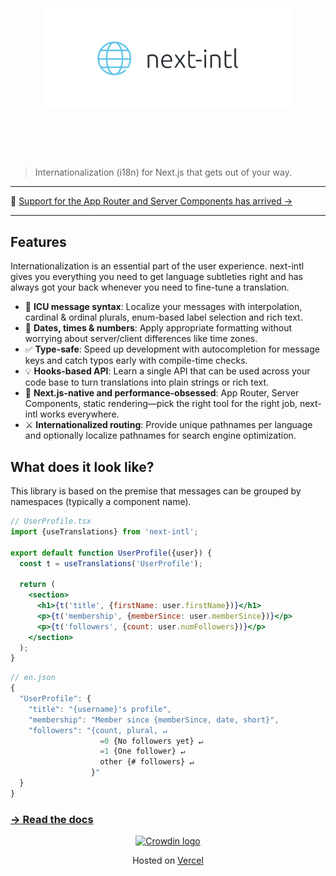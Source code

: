 <h1 align="center">
	<br>
	<br>
    <a href="https://next-intl-docs.vercel.app/">
      <picture>
        <source media="(prefers-color-scheme: dark)" srcset="media/logo-dark.svg">
        <source media="(prefers-color-scheme: light)" srcset="media/logo.svg">
        <img alt="next-intl" src="media/logo.svg" width="400">
      </picture>
    </a>
	<br>
	<br>
	<br>
</h1>

> Internationalization (i18n) for Next.js that gets out of your way.

<hr />

📣 [Support for the App Router and Server Components has arrived →](https://next-intl-docs.vercel.app/docs/getting-started/app-router)

<hr />

## Features

Internationalization is an essential part of the user experience. next-intl gives you everything you need to get language subtleties right and has always got your back whenever you need to fine-tune a translation.

- 🌟 **ICU message syntax**: Localize your messages with interpolation, cardinal & ordinal plurals, enum-based label selection and rich text.
- 📅 **Dates, times & numbers**: Apply appropriate formatting without worrying about server/client differences like time zones.
- ✅ **Type-safe**: Speed up development with autocompletion for message keys and catch typos early with compile-time checks.
- 💡 **Hooks-based API**: Learn a single API that can be used across your code base to turn translations into plain strings or rich text.
- 🚀 **Next.js-native and performance-obsessed**: App Router, Server Components, static rendering—pick the right tool for the right job, next-intl works everywhere.
- ⚔️ **Internationalized routing**: Provide unique pathnames per language and optionally localize pathnames for search engine optimization.

## What does it look like?

This library is based on the premise that messages can be grouped by namespaces (typically a component name).

```jsx
// UserProfile.tsx
import {useTranslations} from 'next-intl';
 
export default function UserProfile({user}) {
  const t = useTranslations('UserProfile');
 
  return (
    <section>
      <h1>{t('title', {firstName: user.firstName})}</h1>
      <p>{t('membership', {memberSince: user.memberSince})}</p>
      <p>{t('followers', {count: user.numFollowers})}</p>
    </section>
  );
}
```

```js
// en.json
{
  "UserProfile": {
    "title": "{username}'s profile",
    "membership": "Member since {memberSince, date, short}",
    "followers": "{count, plural, ↵
                    =0 {No followers yet} ↵
                    =1 {One follower} ↵
                    other {# followers} ↵
                  }"
  }
}
```

### [→ Read the docs](https://next-intl-docs.vercel.app/)

<div align="center">
  <a href="https://next-intl-docs.vercel.app/redirect?href=https://crowdin.com" target="_blank">
    <img width="350" src="media/partner.svg" alt="Crowdin logo">
  </a>
  <br>
  <p>Hosted on <a href="https://vercel.com?utm_source=next-intl&utm_campaign=oss">Vercel</a></p>
</div>
